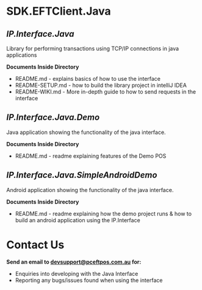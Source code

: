 # SDK.EFTClient.Java

## <b>*IP.Interface.Java*</b>

Library for performing transactions using TCP/IP connections in java applications

<b>Documents Inside Directory</b>

- README.md - explains basics of how to use the interface
- README-SETUP.md - how to build the library project in intelliJ IDEA
- README-WIKI.md - More in-depth guide to how to send requests in the interface

## <b>*IP.Interface.Java.Demo*</b>

Java application showing the functionality of the java interface.

<b>Documents Inside Directory</b>

- README.md - readme explaining features of the Demo POS

## <b>*IP.Interface.Java.SimpleAndroidDemo*</b>

Android application showing the functionality of the java interface.

<b>Documents Inside Directory</b>

- README.md - readme explaining how the demo project runs & how to build an android application using the IP.Interface

# Contact Us 

<b>Send an email to devsupport@pceftpos.com.au for:</b>

- Enquiries into developing with the Java Interface
- Reporting any bugs/issues found when using the interface
